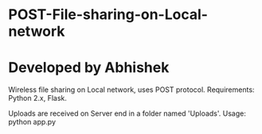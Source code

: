 # POST-File-sharing-on-Local-network
# Developed by Abhishek
Wireless file sharing on Local network, uses POST protocol. Requirements: Python 2.x, Flask. 

Uploads are received on Server end in a folder named 'Uploads'.
Usage: python app.py
